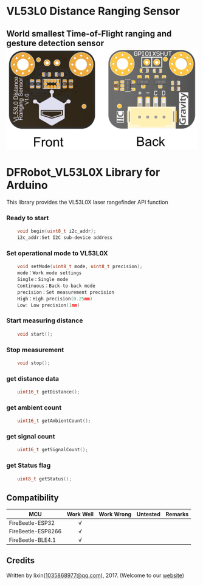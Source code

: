 # VL53L0 Distance Ranging Sensor
World smallest Time-of-Flight ranging and gesture detection sensor
![SVG1](https://raw.githubusercontent.com/DFRobot/binaryfiles/master/SEN0245/SEN0245svg1.png)
---------------------------------------------------------

# DFRobot_VL53L0X Library for Arduino

This library provides the VL53L0X laser rangefinder API function

### Ready to start 

```C++
    void begin(uint8_t i2c_addr);
    i2c_addr:Set I2C sub-device address
```

### Set operational mode to VL53L0X

```C++
	void setMode(uint8_t mode, uint8_t precision);
	mode：Work mode settings
	Single：Single mode  
	Continuous：Back-to-back mode
	precision：Set measurement precision
	High：High precision(0.25mm)
	Low: Low precision(1mm)
```
	
### Start measuring distance

```C++
	void start();
```

### Stop measurement

```C++
	void stop();
```

### get distance data

```C++
	uint16_t getDistance();
```

### get ambient count

```C++
	uint16_t getAmbientCount();
```
### get signal count

```C++
	uint16_t getSignalCount();
```

### get Status flag
```C++
	uint8_t getStatus();
```

## Compatibility

MCU                | Work Well | Work Wrong | Untested  | Remarks
------------------ | :----------: | :----------: | :---------: | -----
FireBeetle-ESP32  |      √       |             |            | 
FireBeetle-ESP8266  |      √       |             |            | 
FireBeetle-BLE4.1 |      √       |             |            | 

## Credits

Written by lixin(1035868977@qq.com), 2017. (Welcome to our [website](https://www.dfrobot.com/))